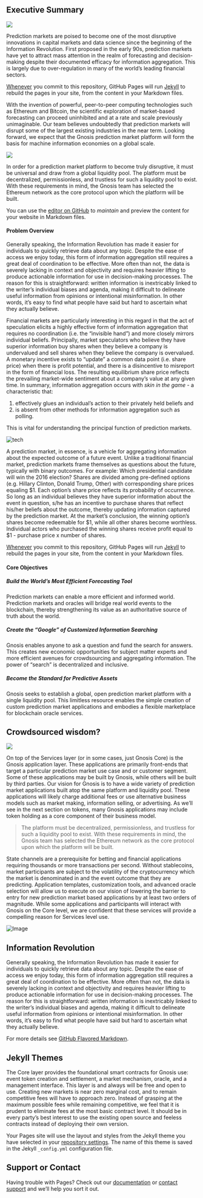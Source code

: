 ## Executive Summary

![](images/hand.jpg)

Prediction markets are poised to become one of the most disruptive innovations in capital markets
and data science since the beginning of the Information Revolution. First proposed in the early 90s,
prediction markets have yet to attract mass attention in the realm of forecasting and decision-making
despite their documented efficacy for information aggregation. This is largely due to over-regulation
in many of the world’s leading financial sectors.

[Whenever](mission.md) you commit to this repository, GitHub Pages will run [Jekyll](https://jekyllrb.com/) to rebuild the pages in your site, from the content in your Markdown files.

With the invention of powerful, peer-to-peer computing technologies such as Ethereum and Bitcoin, the scientific exploration of market-based forecasting can proceed uninhibited and at a rate and scale previously unimaginable. Our team believes undoubtedly that prediction markets will disrupt some of the largest existing industries in the near term. Looking forward, we expect that the Gnosis prediction market platform will form the basis for machine information economies on a global scale.

![](images/arch.jpg)

In order for a prediction market platform to become truly disruptive, it must be universal and
draw from a global liquidity pool. The platform must be decentralized, permissionless, and trustless
for such a liquidity pool to exist. With these requirements in mind, the Gnosis team has selected the
Ethereum network as the core protocol upon which the platform will be built.

You can use the [editor on GitHub](https://github.com/neura-pro/neura-pro.github.io/edit/master/index.md) to *maintain* and preview the content for your website in Markdown files.

#### Problem Overview

Generally speaking, the Information Revolution has made it easier for individuals to quickly retrieve
data about any topic. Despite the ease of access we enjoy today, this form of information aggregation
still requires a great deal of coordination to be effective. More often than not, the data is severely
lacking in context and objectivity and requires heavier lifting to produce actionable information
for use in decision-making processes. The reason for this is straightforward: written information
is inextricably linked to the writer’s individual biases and agenda, making it difficult to delineate
useful information from opinions or intentional misinformation. In other words, it’s easy to find
what people have said but hard to ascertain what they actually believe.

Financial markets are particularly interesting in this regard in that the act of speculation elicits a
highly effective form of information aggregation that requires no coordination (i.e. the “invisible
hand”) and more closely mirrors individual beliefs. Principally, market speculators who believe they have superior information buy shares when they believe a company is undervalued and sell shares
when they believe the company is overvalued. A monetary incentive exists to “update” a common
data point (i.e. share price) when there is profit potential, and there is a disincentive to misreport in
the form of financial loss. The resulting equilibrium share price reflects the prevailing market-wide
sentiment about a company’s value at any given time. In summary, information aggregation occurs
with *skin in the game* - a characteristic that:

1. effectively glues an individual’s action to their privately held beliefs and
2. is absent from other methods for information aggregation such as polling.

This is vital for understanding the principal function of prediction markets.

![tech](images/tech.jpg)

A prediction market, in essence, is a vehicle for aggregating information about the expected
outcome of a future event. Unlike a traditional financial market, prediction markets frame themselves
as questions about the future, typically with binary outcomes. For example: Which presidential
candidate will win the 2016 election? Shares are divided among pre-defined options (e.g. Hillary
Clinton, Donald Trump, Other) with corresponding share prices equaling $1. Each option’s share
price reflects its probability of occurrence. So long as an individual believes they have superior
information about the event in question, s/he has an incentive to purchase shares that reflect his/her
beliefs about the outcome, thereby updating information captured by the prediction market. At the
market’s conclusion, the winning option’s shares become redeemable for $1, while all other shares
become worthless. Individual actors who purchased the winning shares receive profit equal to $1 -
purchase price x number of shares.

[Whenever](mission.md) you commit to this repository, GitHub Pages will run [Jekyll](https://jekyllrb.com/) to rebuild the pages in your site, from the content in your Markdown files.

#### Core Objectives

##### Build the World’s Most Efficient Forecasting Tool

Prediction markets can enable a more efficient and informed world. Prediction markets and oracles
will bridge real world events to the blockchain, thereby strengthening its value as an authoritative
source of truth about the world.

##### Create the “Google” of Customized Information Searching

Gnosis enables anyone to ask a question and fund the search for answers. This creates new economic
opportunities for subject matter experts and more efficient avenues for crowdsourcing and aggregating
information. The power of “search” is decentralized and inclusive.

##### Become the Standard for Predictive Assets

Gnosis seeks to establish a global, open prediction market platform with a single liquidity pool.
This limitless resource enables the simple creation of custom prediction market applications and
embodies a flexible marketplace for blockchain oracle services.

## Crowdsourced wisdom?

![](images/cube.jpg)

On top of the Services layer (or in some cases, just Gnosis Core) is the Gnosis application layer.
These applications are primarily front-ends that target a particular prediction market use case and or
customer segment. Some of these applications may be built by Gnosis, while others will be built by
third parties. Our vision for Gnosis is to have a wide variety of prediction market applications built
atop the same platform and liquidity pool. These applications will likely charge additional fees or
use alternative business models such as market making, information selling, or advertising. As we’ll
see in the next section on tokens, many Gnosis applications may include token holding as a core
component of their business model.

> The platform must be decentralized, permissionless, and trustless for such a liquidity pool to exist. With these requirements in mind, the Gnosis team has selected the Ethereum network as the core protocol upon which the platform will be built.

State channels are a prerequisite for betting and financial applications requiring thousands or
more transactions per second. Without stablecoins, market participants are subject to the volatility
of the cryptocurrency which the market is denominated in and the event outcome that they are
predicting. Application templates, customization tools, and advanced oracle selection will allow us
to execute on our vision of lowering the barrier to entry for new prediction market based applications
by at least two orders of magnitude. While some applications and participants will interact with
Gnosis on the Core level, we are confident that these services will provide a compelling reason for
Services level use.

![Image](images/art.jpg)

## Information Revolution

Generally speaking, the Information Revolution has made it easier for individuals to quickly retrieve
data about any topic. Despite the ease of access we enjoy today, this form of information aggregation
still requires a great deal of coordination to be effective. More often than not, the data is severely
lacking in context and objectivity and requires heavier lifting to produce actionable information
for use in decision-making processes. The reason for this is straightforward: written information
is inextricably linked to the writer’s individual biases and agenda, making it difficult to delineate
useful information from opinions or intentional misinformation. In other words, it’s easy to find
what people have said but hard to ascertain what they actually believe.

For more details see [GitHub Flavored Markdown](https://guides.github.com/features/mastering-markdown/).

## Jekyll Themes

The Core layer provides the foundational smart contracts for Gnosis use: event token creation and
settlement, a market mechanism, oracle, and a management interface. This layer is and always will
be free and open to use. Creating new markets is near zero marginal cost, and to remain competitive
fees will have to approach zero. Instead of grasping at the maximum possible fees while remaining
competitive, we feel that it is prudent to eliminate fees at the most basic contract level. It should be in every party’s best interest to use the existing open source and feeless contracts instead of deploying
their own version.

Your Pages site will use the layout and styles from the Jekyll theme you have selected in your [repository settings](https://github.com/neura-pro/neura-pro.github.io/settings). The name of this theme is saved in the Jekyll `_config.yml` configuration file.

## Support or Contact

Having trouble with Pages? Check out our [documentation](https://help.github.com/categories/github-pages-basics/) or [contact support](https://github.com/contact) and we’ll help you sort it out.
